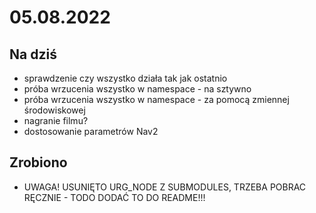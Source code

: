 # 05.08.2022

## Na dziś

* sprawdzenie czy wszystko działa tak jak ostatnio
* próba wrzucenia wszystko w namespace - na sztywno
* próba wrzucenia wszystko w namespace - za pomocą zmiennej środowiskowej
* nagranie filmu?
* dostosowanie parametrów Nav2

## Zrobiono

* UWAGA! USUNIĘTO URG_NODE Z SUBMODULES, TRZEBA POBRAC RĘCZNIE - TODO DODAĆ TO DO README!!!
